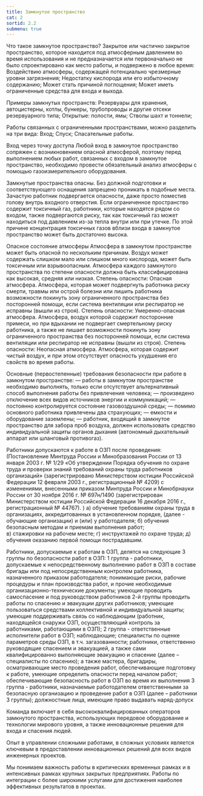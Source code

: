 ```yaml
---
title: Замкнутое пространство
cat: 2
sortid: 2.2
submenu: true
---
```


Что такое замкнутое пространство?
Закрытое или частично закрытое пространство, которое находится под атмосферным давлением во время использования и не предназначается или первоначально не было спроектировано как место работы, и подвержено в любое время:
Воздействию атмосферы, содержащей потенциально чрезмерные уровни загрязнения;
Недостатку кислорода или его избыточному содержанию;
Может стать причиной поглощения;
Может иметь ограниченные средства для входа и выхода.

Примеры замкнутых пространств:
Резервуары для хранения, автоцистерны, котлы, бункеры, трубопроводы и другие отсеки резервуарного типа;
Открытые: полости, ямы;
Стволы шахт и тоннели;



Работы связанных с ограниченными пространствами, можно разделить на три вида:
Вход;
Спуск;
Спасательные работы.

Вход через точку доступа
Любой вход в замкнутое пространство сопряжен с возникновением опасной атмосферой, поэтому перед выполнением любых работ, связанных с входом в замкнутое пространство, необходимо провести обязательный анализ атмосферы с помощью газоизмерительного оборудования.

Замкнутые пространства опасны. Без должной подготовки и соответствующего оснащения запрещено проникать в подобные места. Зачастую работник подвергается опасности, даже просто поместив голову внутрь входного отверстия. Если ограниченное пространство содержит токсичный газ, работники, которые находятся рядом со входом, также подвергаются риску, так как токсичный газ может находиться под давлением из-за тепла внутри или при утечке. По этой причине концентрация токсичных газов вблизи входа в замкнутое пространство может быть достаточно высока.

Опасное состояние атмосферы 
Атмосфера в замкнутом пространстве может быть опасной по нескольким причинам. Воздух может содержать слишком мало или слишком много кислорода, может быть токсичным или взрывоопасным. Атмосфера каждого замкнутого пространства по степени опасности должна быть классифицирована как высокая, средняя или низкая.
Степень опасности: Опасная атмосфера.
Атмосфера, которая может подвергнуть работника риску смерти, травмы или острой болезни или лишить работника возможности покинуть зону ограниченного пространства без посторонней помощи, если система вентиляции или респиратор не исправны (вышли из строя). 
Степень опасности: Умеренно-опасная атмосфера.
Атмосфера, воздух которой содержит посторонние примеси, но при вдыхании не подвергает смертельному риску работника, а также не лишает возможности покинуть зону ограниченного пространства без посторонней помощи, если система вентиляции или респиратор не исправны (вышли из строя).
Степень опасности: Неопасная атмосфера. 
Атмосфера, которая содержит чистый воздух, и при этом отсутствует опасность ухудшения его свойств во время работы.

Основные (первостепенные) требования безопасности при работе в замкнутом пространстве:
— работы в замкнутом пространстве необходимо выполнять, только если отсутствует альтернативный способ выполнения работы без привлечения человека;
— произведено отключение всех видов источников энергии и коммуникаций;
— постоянно контролируется состояние газовоздушной среды;
— помимо основного работника привлечены два страхующих;
— емкости и оборудование заземлены;
— работник, входящий в замкнутое пространство для забора проб воздуха, должен использовать средство индивидуальной защиты органов дыхания (автономный дыхательный аппарат или шланговый противогаз).

Работники допускаются к работе в ОЗП после проведения: (Постановление Минтруда России и Минобразования России от 13 января 2003 г. № 1/29 «Об утверждении Порядка обучения по охране труда и проверки знаний требований охраны труда работников организаций» (зарегистрировано Министерством юстиции Российской Федерации 12 февраля 2003 г., регистрационный № 4209) с изменениями, внесенными приказом Минтруда России и Минобрнауки России от 30 ноября 2016 г. № 697н/1490 (зарегистрирован Министерством юстиции Российской Федерации 16 декабря 2016 г., регистрационный № 44767). )
а) обучение требованиям охраны труда в организациях, аккредитованных в установленном порядке, (далее - обучающие организации) и (или) у работодателя; 
б) обучения безопасным методам и приемам выполнения работ;  
в) стажировки на рабочем месте; 
г) инструктажей по охране труда; 
д) обучения оказанию первой помощи пострадавшим. 

Работники, допускаемые к работам в ОЗП, делятся на следующие 3 группы по безопасности работ в ОЗП: 
1 группа - работники, допускаемые к непосредственному выполнению работ в ОЗП в составе бригады или под непосредственным контролем работника, назначенного приказом работодателя; понимающие риски, рабочие процедуры и план производства работ, и прочие необходимые организационно-технические документы; умеющие проводить самоспасение и под руководством работников 
2-й группы проводить работы по спасению и эвакуации других работников; умеющие пользоваться средствами коллективной и индивидуальной защиты; умеющие поддерживать связь со наблюдающим (работник, находящейся снаружи ОЗП, осуществляющий контроль за работниками, работающими в ОЗП); 2 группа - ответственные исполнители работ в ОЗП; наблюдающие; специалисты по оценке параметров среды ОЗП, в т.ч. загазованности; работники, ответственно руководящие спасением и эвакуацией, а также сами квалифицированно выполняющие эвакуацию и спасение (далее – специалисты по спасению); а также мастера, бригадиры, осматривающие место проведения работ, обеспечивающие подготовку к работе, умеющие определить опасности перед началом работ; обеспечивающие безопасность работ в ОЗП во время их выполнения 
3 группа - работники, назначаемые работодателем ответственными за безопасную организацию и проведение работ в ОЗП (далее – работники 3 группы); должностные лица, имеющие право выдавать наряд-допуск

Команда включает в себя высококвалифицированных операторов замкнутого пространства, использующих передовое оборудование и технологии мирового уровня, а также инновационные решения для входа и спасения людей. 


Опыт в управлении сложными работами, в сложных условиях является ключевым в предоставлении инновационных решений для всех видов инженерных проектов.

Мы понимаем важность работы в критических временных рамках и в интенсивных рамках крупных закрытых предприятиях. Работы по интеграции с более широкими услугами для достижения наиболее эффективных результатов в проектах.
